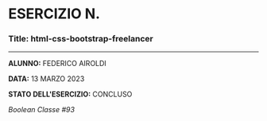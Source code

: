 # ESERCIZIO N.

### Title: html-css-bootstrap-freelancer
---
**ALUNNO:** FEDERICO AIROLDI

**DATA:** 13 MARZO 2023

**STATO DELL'ESERCIZIO:** CONCLUSO

_Boolean Classe #93_